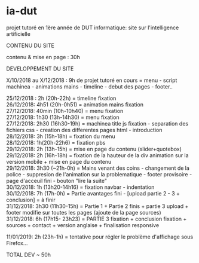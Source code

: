 # ia-dut
projet tutoré en 1ère année de DUT informatique: site sur l'intelligence artificielle

  CONTENU DU SITE 

contenu & mise en page : 30h  

  DEVELOPPEMENT DU SITE

X/10/2018 au X/12/2018 : 9h de projet tutoré en cours = menu - script machinea - animations mains - timeline - debut des pages - footer..

25/12/2018 : 2h (20h-22h) = timeline fixation<br>
26/12/2018: 4h51 (20h-0h51) = animation mains  fixation<br>
27/12/2018: 40min (10h-10h40) = menu fixation<br>
27/12/2018: 1h30 (13h-14h30) = menu fixation <br>
27/12/2018: 2h30 (16h30-19h) = machinea title js fixation - separation des fichiers css - creation des differentes pages html - introduction<br>
28/12/2018: 3h (15h-18h) = fixation du menu<br>
28/12/2018: 1h(20h-22h6) = fixation pbs<br>
29/12/2018: 2h (13h-15h) = mise en page du contenu (slider+quotebox)<br>
29/12/2018: 2h (16h-18h) = fixation de la hauteur de la div animation sur la version mobile + mise en page du contenu<br>
29/12/2018: 3h30 (~21h-0h) = Mains venant des coins - changement de la police - suppresion de l'animation sur la problematique - footer provisoire - page d'acceuil fini - bouton "lire la suite"<br>
30/12/2018: 1h (13h20-14h16) = fixation navbar - indentation <br>
30/12/2018: 7h (17h-0h) = Partie avantages fini - [upload partie 2 - 3 + conclusion] = à finir <br>
31/12/2018: 3h30 (11h30-15h) = Partie 1 + Partie 2 finis + partie 3 upload + footer modifie sur toutes les pages (ajoute de la page sources)<br>
31/12/2018: 6h (17h15- 23h23) = PARTIE 3 fixation + conclusion fixation + sources + contact + version anglaise + finalisation responsive

11/01/2019: 2h (23h-1h) = tentative pour régler le problème d'affichage sous Firefox...

TOTAL DEV ~ 50h 
